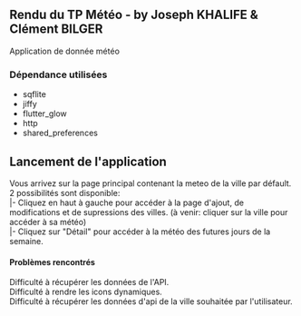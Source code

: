 ## Rendu du TP Météo - by Joseph KHALIFE & Clément BILGER

Application de donnée météo

### Dépendance utilisées

- sqflite
- jiffy
- flutter_glow
- http
- shared_preferences

## Lancement de l'application

Vous arrivez sur la page principal contenant la meteo de la ville par défault.
2 possibilités sont disponible:<br>
                   |- Cliquez en haut à gauche pour accéder à la page d'ajout, de modifications et de supressions des villes. (à venir: cliquer sur la ville pour accéder à sa météo)
                   <br>|- Cliquez sur "Détail" pour accéder à la météo des futures jours de la semaine.


#### Problèmes rencontrés

Difficulté à récupérer les données de l'API.<br>
Difficulté à rendre les icons dynamiques.<br>
Difficulté à récupérer les données d'api de la ville souhaitée par l'utilisateur.<br>

